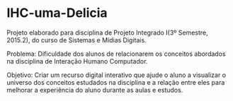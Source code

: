 # IHC-uma-Delicia
Projeto elaborado para disciplina de Projeto Integrado I(3º Semestre, 2015.2), do curso de Sistemas e Mídias Digitais.

Problema:
Dificuldade dos alunos de relacionarem os conceitos abordados na disciplina de Interação Humano Computador.

Objetivo:
Criar um recurso digital interativo que ajude o aluno a visualizar o universo dos conceitos estudados na disciplina e a relação entre eles para melhorar a experiência do aluno durante as aulas e estudos.

